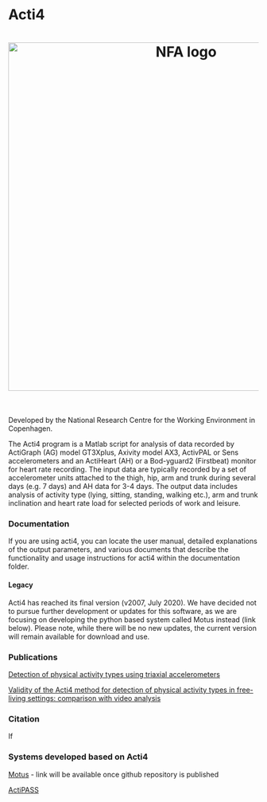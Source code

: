 # Acti4
<h1 align="center">
<img src="https://nfa.dk/sites/nfa/nfa_logo.png" width="700" alt="NFA logo" title="NFA logo">
</h1><br>

Developed by the National Research Centre for the Working Environment in Copenhagen.


The Acti4 program is a Matlab script for analysis of data recorded by ActiGraph (AG) model GT3Xplus, Axivity model AX3, ActivPAL or Sens accelerometers and an ActiHeart (AH) or a Bod-yguard2 (Firstbeat) monitor for heart rate recording. The input data are typically recorded by a set of accelerometer units attached to the thigh, hip, arm and trunk during several days (e.g. 7 days) and AH data for 3-4 days. The output data includes analysis of activity type (lying, sitting, standing, walking etc.), arm and trunk inclination and heart rate load for selected periods of work and leisure.

### Documentation
If you are using acti4, you can locate the user manual, detailed explanations of the output parameters, and various documents that describe the functionality and usage instructions for acti4 within the documentation folder.

#### Legacy
Acti4 has reached its final version (v2007, July 2020). We have decided not to pursue further development or updates for this software, as we are focusing on developing the python based system called Motus instead (link below). Please note, while there will be no new updates, the current version will remain available for download and use.

### Publications

[Detection of physical activity types using triaxial accelerometers](https://pubmed.ncbi.nlm.nih.gov/23249722/)

[Validity of the Acti4 method for detection of physical activity types in free-living settings: comparison with video analysis](https://pubmed.ncbi.nlm.nih.gov/25588819/)

### Citation

If

### Systems developed based on Acti4

[Motus](https://github.com/motus-nfa/Motus) - link will be available once github repository is published

[ActiPASS](https://github.com/Ergo-Tools/ActiPASS)
